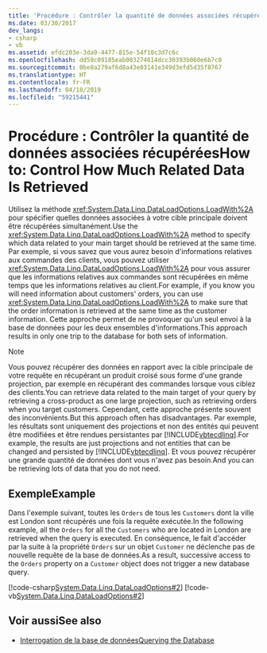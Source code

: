 ```yaml
---
title: 'Procédure : Contrôler la quantité de données associées récupérées'
ms.date: 03/30/2017
dev_langs:
- csharp
- vb
ms.assetid: efdc203e-3da9-4477-815e-54f10c3d7c6c
ms.openlocfilehash: dd59c09185eab003274614dcc30393b060e6b7c0
ms.sourcegitcommit: 0be8a279af6d8a43e03141e349d3efd5d35f8767
ms.translationtype: HT
ms.contentlocale: fr-FR
ms.lasthandoff: 04/18/2019
ms.locfileid: "59215441"
---
```

# <a name="how-to-control-how-much-related-data-is-retrieved"></a><span data-ttu-id="1a94f-102">Procédure : Contrôler la quantité de données associées récupérées</span><span class="sxs-lookup"><span data-stu-id="1a94f-102">How to: Control How Much Related Data Is Retrieved</span></span>
<span data-ttu-id="1a94f-103">Utilisez la méthode <xref:System.Data.Linq.DataLoadOptions.LoadWith%2A> pour spécifier quelles données associées à votre cible principale doivent être récupérées simultanément.</span><span class="sxs-lookup"><span data-stu-id="1a94f-103">Use the <xref:System.Data.Linq.DataLoadOptions.LoadWith%2A> method to specify which data related to your main target should be retrieved at the same time.</span></span> <span data-ttu-id="1a94f-104">Par exemple, si vous savez que vous aurez besoin d'informations relatives aux commandes des clients, vous pouvez utiliser <xref:System.Data.Linq.DataLoadOptions.LoadWith%2A> pour vous assurer que les informations relatives aux commandes sont récupérées en même temps que les informations relatives au client.</span><span class="sxs-lookup"><span data-stu-id="1a94f-104">For example, if you know you will need information about customers' orders, you can use <xref:System.Data.Linq.DataLoadOptions.LoadWith%2A> to make sure that the order information is retrieved at the same time as the customer information.</span></span> <span data-ttu-id="1a94f-105">Cette approche permet de ne provoquer qu'un seul envoi à la base de données pour les deux ensembles d'informations.</span><span class="sxs-lookup"><span data-stu-id="1a94f-105">This approach results in only one trip to the database for both sets of information.</span></span>  
  
> [!NOTE]
>  <span data-ttu-id="1a94f-106">Vous pouvez récupérer des données en rapport avec la cible principale de votre requête en récupérant un produit croisé sous forme d'une grande projection, par exemple en récupérant des commandes lorsque vous ciblez des clients.</span><span class="sxs-lookup"><span data-stu-id="1a94f-106">You can retrieve data related to the main target of your query by retrieving a cross-product as one large projection, such as retrieving orders when you target customers.</span></span> <span data-ttu-id="1a94f-107">Cependant, cette approche présente souvent des inconvénients.</span><span class="sxs-lookup"><span data-stu-id="1a94f-107">But this approach often has disadvantages.</span></span> <span data-ttu-id="1a94f-108">Par exemple, les résultats sont uniquement des projections et non des entités qui peuvent être modifiées et être rendues persistantes par [!INCLUDE[vbtecdlinq](../../../../../../includes/vbtecdlinq-md.md)].</span><span class="sxs-lookup"><span data-stu-id="1a94f-108">For example, the results are just projections and not entities that can be changed and persisted by [!INCLUDE[vbtecdlinq](../../../../../../includes/vbtecdlinq-md.md)].</span></span> <span data-ttu-id="1a94f-109">Et vous pouvez récupérer une grande quantité de données dont vous n'avez pas besoin.</span><span class="sxs-lookup"><span data-stu-id="1a94f-109">And you can be retrieving lots of data that you do not need.</span></span>  
  
## <a name="example"></a><span data-ttu-id="1a94f-110">Exemple</span><span class="sxs-lookup"><span data-stu-id="1a94f-110">Example</span></span>  
 <span data-ttu-id="1a94f-111">Dans l'exemple suivant, toutes les `Orders` de tous les `Customers` dont la ville est London sont récupérés une fois la requête exécutée.</span><span class="sxs-lookup"><span data-stu-id="1a94f-111">In the following example, all the `Orders` for all the `Customers` who are located in London are retrieved when the query is executed.</span></span> <span data-ttu-id="1a94f-112">En conséquence, le fait d'accéder par la suite à la propriété `Orders` sur un objet `Customer` ne déclenche pas de nouvelle requête de la base de données.</span><span class="sxs-lookup"><span data-stu-id="1a94f-112">As a result, successive access to the `Orders` property on a `Customer` object does not trigger a new database query.</span></span>  
  
 [!code-csharp[System.Data.Linq.DataLoadOptions#2](../../../../../../samples/snippets/csharp/VS_Snippets_Data/system.data.linq.dataloadoptions/cs/program.cs#2)]
 [!code-vb[System.Data.Linq.DataLoadOptions#2](../../../../../../samples/snippets/visualbasic/VS_Snippets_Data/system.data.linq.dataloadoptions/vb/module1.vb#2)]  
  
## <a name="see-also"></a><span data-ttu-id="1a94f-113">Voir aussi</span><span class="sxs-lookup"><span data-stu-id="1a94f-113">See also</span></span>

- [<span data-ttu-id="1a94f-114">Interrogation de la base de données</span><span class="sxs-lookup"><span data-stu-id="1a94f-114">Querying the Database</span></span>](../../../../../../docs/framework/data/adonet/sql/linq/querying-the-database.md)
